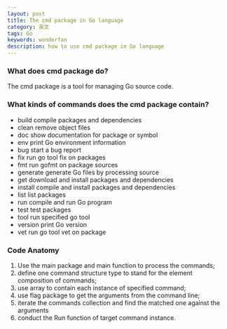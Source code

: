 ```yaml
---
layout: post
title: The cmd package in Go language
category: 英文
tags: Go
keywords: wonderfan
description: how to use cmd package in Go language
---
```


### What does cmd package do?

The cmd package is a tool for managing Go source code.


### What kinds of commands does the cmd package contain?

- build       compile packages and dependencies
- clean       remove object files
- doc         show documentation for package or symbol
- env         print Go environment information
- bug         start a bug report
- fix         run go tool fix on packages
- fmt         run gofmt on package sources
- generate    generate Go files by processing source
- get         download and install packages and dependencies
- install     compile and install packages and dependencies
- list        list packages
- run         compile and run Go program
- test        test packages
- tool        run specified go tool
- version     print Go version
- vet         run go tool vet on package


### Code Anatomy

1. Use the main package and main function to process the commands;
2. define one command structure type to stand for the element composition of commands;
3. use array to contain each instance of specified command;
4. use flag package to get the arguments from the command line;
5. iterate the commands collection and find the matched one against the arguments
6. conduct the Run function of target command instance.
